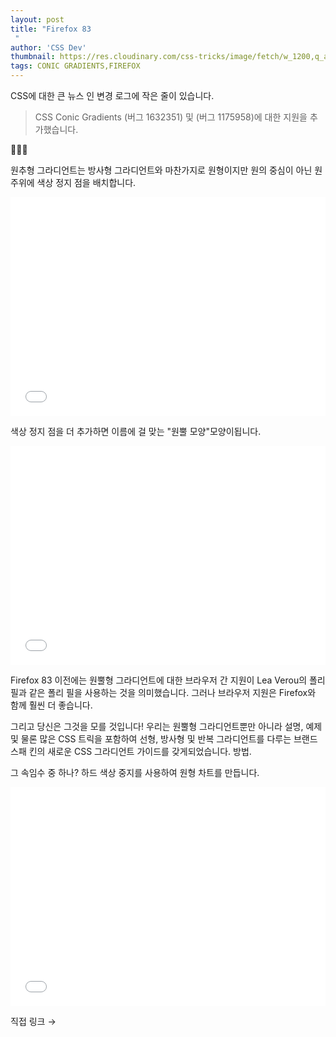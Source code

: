 ```yaml
---
layout: post
title: "Firefox 83
 "
author: 'CSS Dev'
thumbnail: https://res.cloudinary.com/css-tricks/image/fetch/w_1200,q_auto,f_auto/https://css-tricks.com/wp-content/uploads/2020/11/firefix-conic-gradient-1.png
tags: CONIC GRADIENTS,FIREFOX
---
```



CSS에 대한 큰 뉴스 인 변경 로그에 작은 줄이 있습니다.
 

> CSS Conic Gradients (버그 1632351) 및 (버그 1175958)에 대한 지원을 추가했습니다.
 

🎉🎉🎉
 

원추형 그라디언트는 방사형 그라디언트와 마찬가지로 원형이지만 원의 중심이 아닌 원 주위에 색상 정지 점을 배치합니다.
 

<div class="wp-block-cp-codepen-gutenberg-embed-block cp_embed_wrapper resizable" style="height: 350px;"><iframe id="cp_embed_yLJGYRz" src="//codepen.io/anon/embed/yLJGYRz?height=350&amp;theme-id=1&amp;slug-hash=yLJGYRz&amp;default-tab=result" height="350" scrolling="no" frameborder="0" allowfullscreen="" allowpaymentrequest="" name="CodePen Embed yLJGYRz" title="CodePen Embed yLJGYRz" class="cp_embed_iframe" style="width: 100%; overflow: hidden; height: 100%;">CodePen Embed Fallback</iframe><div class="win-size-grip" style="touch-action: none;"></div></div>

색상 정지 점을 더 추가하면 이름에 걸 맞는 "원뿔 모양"모양이됩니다.
 

<div class="wp-block-cp-codepen-gutenberg-embed-block cp_embed_wrapper resizable" style="height: 350px;"><iframe id="cp_embed_PozXPxP" src="//codepen.io/anon/embed/PozXPxP?height=350&amp;theme-id=1&amp;slug-hash=PozXPxP&amp;default-tab=result" height="350" scrolling="no" frameborder="0" allowfullscreen="" allowpaymentrequest="" name="CodePen Embed PozXPxP" title="CodePen Embed PozXPxP" class="cp_embed_iframe" style="width: 100%; overflow: hidden; height: 100%;">CodePen Embed Fallback</iframe><div class="win-size-grip" style="touch-action: none;"></div></div>

Firefox 83 이전에는 원뿔형 그라디언트에 대한 브라우저 간 지원이 Lea Verou의 폴리 필과 같은 폴리 필을 사용하는 것을 의미했습니다.
 그러나 브라우저 지원은 Firefox와 함께 훨씬 더 좋습니다.
 

그리고 당신은 그것을 모를 것입니다!
 우리는 원뿔형 그라디언트뿐만 아니라 설명, 예제 및 물론 많은 CSS 트릭을 포함하여 선형, 방사형 및 반복 그라디언트를 다루는 브랜드 스패 킨의 새로운 CSS 그라디언트 가이드를 갖게되었습니다.
 방법.
 

그 속임수 중 하나?
 하드 색상 중지를 사용하여 원형 차트를 만듭니다.
 

<div class="wp-block-cp-codepen-gutenberg-embed-block cp_embed_wrapper resizable" style="height: 350px;"><iframe id="cp_embed_OJXryGX" src="//codepen.io/anon/embed/OJXryGX?height=350&amp;theme-id=1&amp;slug-hash=OJXryGX&amp;default-tab=result" height="350" scrolling="no" frameborder="0" allowfullscreen="" allowpaymentrequest="" name="CodePen Embed OJXryGX" title="CodePen Embed OJXryGX" class="cp_embed_iframe" style="width: 100%; overflow: hidden; height: 100%;">CodePen Embed Fallback</iframe><div class="win-size-grip" style="touch-action: none;"></div></div>

직접 링크 →
 